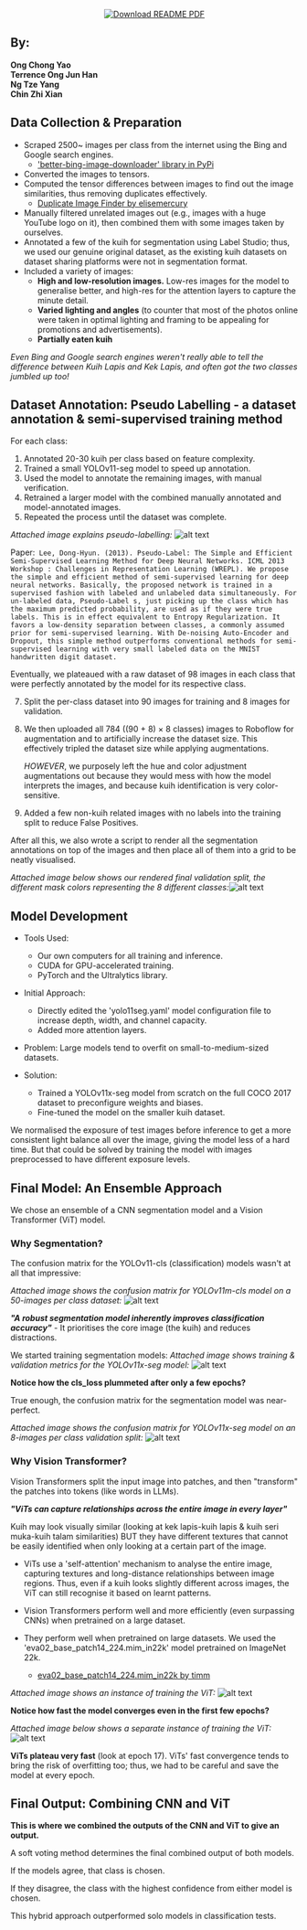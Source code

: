 <p align="center">
  <a href="https://github.com/chong-yao/naic/raw/main/README.pdf">
    <img src="https://img.shields.io/badge/PDF-Download This Writeup-blue?style=for-the-badge&logo=adobeacrobatreader" alt="Download README PDF"/>
  </a>
</p>

## By:
**Ong Chong Yao \
Terrence Ong Jun Han \
Ng Tze Yang \
Chin Zhi Xian**

## Data Collection & Preparation
- Scraped 2500~ images per class from the internet using the Bing and Google search engines.
    - ['better-bing-image-downloader' library in PyPi](https://pypi.org/project/better-bing-image-downloader/)
- Converted the images to tensors.
- Computed the tensor differences between images to find out the image similarities, thus removing duplicates effectively.
    - [Duplicate Image Finder by elisemercury](https://github.com/elisemercury/Duplicate-Image-Finder)
- Manually filtered unrelated images out (e.g., images with a huge YouTube logo on it), then combined them with some images taken by ourselves.
- Annotated a few of the kuih for segmentation using Label Studio; thus, we used our genuine original dataset, as the existing kuih datasets on dataset sharing platforms were not in segmentation format.
- Included a variety of images:
    - **High and low-resolution images.** Low-res images for the model to generalise better, and high-res for the attention layers to capture the minute detail.
    - **Varied lighting and angles** (to counter that most of the photos online were taken in optimal lighting and framing to be appealing for promotions and advertisements).
    - **Partially eaten kuih**

*Even Bing and Google search engines weren't really able to tell the difference between Kuih Lapis and Kek Lapis, and often got the two classes jumbled up too!*

## Dataset Annotation: Pseudo Labelling - a dataset annotation & semi-supervised training method

For each class:
1. Annotated 20-30 kuih per class based on feature complexity.
2. Trained a small YOLOv11-seg model to speed up annotation.
3. Used the model to annotate the remaining images, with manual verification.
5. Retrained a larger model with the combined manually annotated and model-annotated images.
6. Repeated the process until the dataset was complete.

*Attached image explains pseudo-labelling:*
![alt text](media/pseudo-labelling.jpg)

Paper:```
Lee, Dong-Hyun. (2013). Pseudo-Label: The Simple and Efficient Semi-Supervised Learning Method for Deep Neural Networks. ICML 2013 Workshop : Challenges in Representation Learning (WREPL). We propose the simple and efficient method of semi-supervised learning for deep neural networks. Basically, the proposed network is trained in a supervised fashion with labeled and unlabeled data simultaneously. For un-labeled data, Pseudo-Label s, just picking up the class which has the maximum predicted probability, are used as if they were true labels. This is in effect equivalent to Entropy Regularization. It favors a low-density separation between classes, a commonly assumed prior for semi-supervised learning. With De-noising Auto-Encoder and Dropout, this simple method outperforms conventional methods for semi-supervised learning with very small labeled data on the MNIST handwritten digit dataset.```

Eventually, we plateaued with a raw dataset of 98 images in each class that were perfectly annotated by the model for its respective class.

7. Split the per-class dataset into 90 images for training and 8 images for validation.

8. We then uploaded all 784 ((90 + 8) × 8 classes) images to Roboflow for augmentation and to artificially increase the dataset size. This effectively tripled the dataset size while applying augmentations.

    *HOWEVER*, we purposely left the hue and color adjustment augmentations out because they would mess with how the model interprets the images, and because kuih identification is very color-sensitive.

9. Added a few non-kuih related images with no labels into the training split to reduce False Positives.

After all this, we also wrote a script to render all the segmentation annotations on top of the images and then place all of them into a grid to be neatly visualised.

*Attached image below shows our rendered final validation split, the different mask colors representing the 8 different classes:*![alt text](dataset/val-viz.jpg)

## Model Development
- Tools Used:
    - Our own computers for all training and inference.
    - CUDA for GPU-accelerated training.
    - PyTorch and the Ultralytics library.

- Initial Approach:
    - Directly edited the 'yolo11seg.yaml' model configuration file to increase depth, width, and channel capacity.
    - Added more attention layers.

- Problem: Large models tend to overfit on small-to-medium-sized datasets.

- Solution:
    - Trained a YOLOv11x-seg model from scratch on the full COCO 2017 dataset to preconfigure weights and biases.
    - Fine-tuned the model on the smaller kuih dataset.

We normalised the exposure of test images before inference to get a more consistent light balance all over the image, giving the model less of a hard time. But that could be solved by training the model with images preprocessed to have different exposure levels.

## Final Model: An Ensemble Approach

We chose an ensemble of a CNN segmentation model and a Vision Transformer (ViT) model.

### Why Segmentation?

The confusion matrix for the YOLOv11-cls (classification) models wasn't at all that impressive:

*Attached image shows the confusion matrix for YOLOv11m-cls model on a 50-images per class dataset:*
![alt text](media/confusion_matrix_cls.png)

***"A robust segmentation model inherently improves classification accuracy"*** - It prioritises the core image (the kuih) and reduces distractions.

We started training segmentation models:
*Attached image shows training & validation metrics for the YOLOv11x-seg model:*
![alt text](media/seg-metrics.png)

**Notice how the cls_loss plummeted after only a few epochs?**

True enough, the confusion matrix for the segmentation model was near-perfect.

*Attached image shows the confusion matrix for YOLOv11x-seg model on an 8-images per class validation split:*
![alt text](media/confusion_matrix_normalized_seg.png)

### Why Vision Transformer?
Vision Transformers split the input image into patches, and then "transform" the patches into tokens (like words in LLMs).

***"ViTs can capture relationships across the entire image in every layer"***

Kuih may look visually similar (looking at kek lapis-kuih lapis & kuih seri muka-kuih talam similarities) BUT they have different textures that cannot be easily identified when only looking at a certain part of the image.

- ViTs use a 'self-attention' mechanism to analyse the entire image, capturing textures and long-distance relationships between image regions. Thus, even if a kuih looks slightly different across images, the ViT can still recognise it based on learnt patterns.

- Vision Transformers perform well and more efficiently (even surpassing CNNs) when pretrained on a large dataset.

- They perform well when pretrained on large datasets. We used the 'eva02_base_patch14_224.mim_in22k' model pretrained on ImageNet 22k.
    - [eva02_base_patch14_224.mim_in22k by timm](https://huggingface.co/timm/eva02_base_patch14_224.mim_in22k)

*Attached image shows an instance of training the ViT:*
![alt text](media/cy-train-vit.png)

**Notice how fast the model converges even in the first few epochs?**

*Attached image below shows a separate instance of training the ViT:*
![alt text](media/terr-train-vit.jpg)

**ViTs plateau very fast** (look at epoch 17). ViTs' fast convergence tends to bring the risk of overfitting too; thus, we had to be careful and save the model at every epoch.

## Final Output: Combining CNN and ViT

**This is where we combined the outputs of the CNN and ViT to give an output.**

A soft voting method determines the final combined output of both models.

If the models agree, that class is chosen.

If they disagree, the class with the highest confidence from either model is chosen.

This hybrid approach outperformed solo models in classification tests.